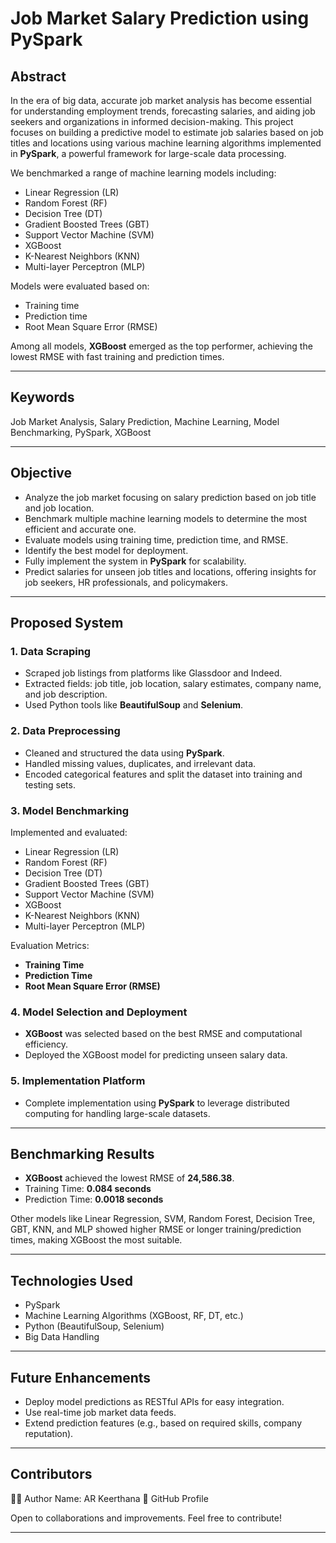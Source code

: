 
# Job Market Salary Prediction using PySpark

## Abstract

In the era of big data, accurate job market analysis has become essential for understanding employment trends, forecasting salaries, and aiding job seekers and organizations in informed decision-making. This project focuses on building a predictive model to estimate job salaries based on job titles and locations using various machine learning algorithms implemented in **PySpark**, a powerful framework for large-scale data processing.

We benchmarked a range of machine learning models including:
- Linear Regression (LR)
- Random Forest (RF)
- Decision Tree (DT)
- Gradient Boosted Trees (GBT)
- Support Vector Machine (SVM)
- XGBoost
- K-Nearest Neighbors (KNN)
- Multi-layer Perceptron (MLP)

Models were evaluated based on:
- Training time
- Prediction time
- Root Mean Square Error (RMSE)

Among all models, **XGBoost** emerged as the top performer, achieving the lowest RMSE with fast training and prediction times.

---

## Keywords

Job Market Analysis, Salary Prediction, Machine Learning, Model Benchmarking, PySpark, XGBoost

---

## Objective

- Analyze the job market focusing on salary prediction based on job title and job location.
- Benchmark multiple machine learning models to determine the most efficient and accurate one.
- Evaluate models using training time, prediction time, and RMSE.
- Identify the best model for deployment.
- Fully implement the system in **PySpark** for scalability.
- Predict salaries for unseen job titles and locations, offering insights for job seekers, HR professionals, and policymakers.

---

## Proposed System

### 1. Data Scraping
- Scraped job listings from platforms like Glassdoor and Indeed.
- Extracted fields: job title, job location, salary estimates, company name, and job description.
- Used Python tools like **BeautifulSoup** and **Selenium**.

### 2. Data Preprocessing
- Cleaned and structured the data using **PySpark**.
- Handled missing values, duplicates, and irrelevant data.
- Encoded categorical features and split the dataset into training and testing sets.

### 3. Model Benchmarking
Implemented and evaluated:
- Linear Regression (LR)
- Random Forest (RF)
- Decision Tree (DT)
- Gradient Boosted Trees (GBT)
- Support Vector Machine (SVM)
- XGBoost
- K-Nearest Neighbors (KNN)
- Multi-layer Perceptron (MLP)

Evaluation Metrics:
- **Training Time**
- **Prediction Time**
- **Root Mean Square Error (RMSE)**

### 4. Model Selection and Deployment
- **XGBoost** was selected based on the best RMSE and computational efficiency.
- Deployed the XGBoost model for predicting unseen salary data.

### 5. Implementation Platform
- Complete implementation using **PySpark** to leverage distributed computing for handling large-scale datasets.

---

## Benchmarking Results

- **XGBoost** achieved the lowest RMSE of **24,586.38**.
- Training Time: **0.084 seconds**
- Prediction Time: **0.0018 seconds**

Other models like Linear Regression, SVM, Random Forest, Decision Tree, GBT, KNN, and MLP showed higher RMSE or longer training/prediction times, making XGBoost the most suitable.

---

## Technologies Used

- PySpark
- Machine Learning Algorithms (XGBoost, RF, DT, etc.)
- Python (BeautifulSoup, Selenium)
- Big Data Handling

---

## Future Enhancements

- Deploy model predictions as RESTful APIs for easy integration.
- Use real-time job market data feeds.
- Extend prediction features (e.g., based on required skills, company reputation).

---

## Contributors

👩‍💻 Author
Name: AR Keerthana
🔗 GitHub Profile



Open to collaborations and improvements. Feel free to contribute!

---
